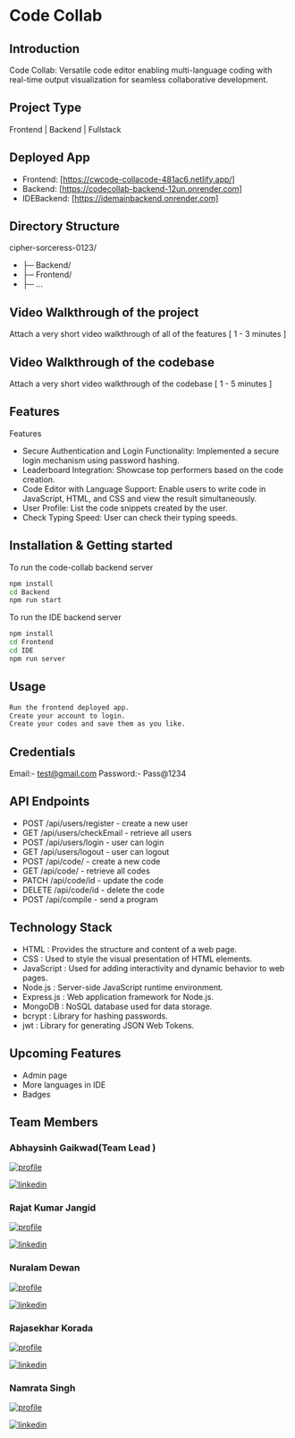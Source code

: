 # Code Collab


## Introduction
Code Collab: Versatile code editor enabling multi-language coding with real-time output visualization for seamless collaborative development.

## Project Type
Frontend | Backend | Fullstack

## Deployed App
- Frontend: [https://cwcode-collacode-481ac6.netlify.app/]
- Backend: [https://codecollab-backend-12un.onrender.com]
- IDEBackend: [https://idemainbackend.onrender.com]

## Directory Structure
cipher-sorceress-0123/
 - ├─ Backend/
 - ├─ Frontend/
 - ├─ ...

## Video Walkthrough of the project
Attach a very short video walkthrough of all of the features [ 1 - 3 minutes ]

## Video Walkthrough of the codebase
Attach a very short video walkthrough of the codebase [ 1 - 5 minutes ]

## Features
Features
-  Secure Authentication and Login Functionality: Implemented a secure login mechanism using password hashing.
-  Leaderboard Integration: Showcase top performers based on the code creation.
-  Code Editor with Language Support: Enable users to write code in JavaScript, HTML, and CSS and view the result simultaneously.
-  User Profile: List the code snippets created by the user.
-  Check Typing Speed: User can check their typing speeds.

## Installation & Getting started
To run the code-collab backend server 

```bash
npm install 
cd Backend
npm run start
```
To run the IDE backend server 

```bash
npm install 
cd Frontend
cd IDE
npm run server
```


## Usage

```bash
Run the frontend deployed app.
Create your account to login.
Create your codes and save them as you like.
```


## Credentials

Email:- test@gmail.com
Password:- Pass@1234

## API Endpoints

- POST /api/users/register - create a new user
- GET /api/users/checkEmail - retrieve all users
- POST /api/users/login - user can login
- GET /api/users/logout - user can logout
- POST /api/code/ - create a new code
- GET /api/code/ - retrieve all codes
- PATCH /api/code/id - update the code
- DELETE /api/code/id - delete the code
- POST /api/compile - send a program



## Technology Stack
- HTML       : Provides the structure and content of a web page.
- CSS        : Used to style the visual presentation of HTML elements.
- JavaScript : Used for adding interactivity and dynamic behavior to web pages.
- Node.js    : Server-side JavaScript runtime environment.
- Express.js : Web application framework for Node.js.
- MongoDB    :  NoSQL database used for data storage.
- bcrypt     : Library for hashing passwords.
- jwt        : Library for generating JSON Web Tokens.

## Upcoming Features 
- Admin page
- More languages in IDE
- Badges

## Team Members 
### Abhaysinh Gaikwad(Team Lead )
[![profile](https://img.shields.io/badge/Github-000?style=for-the-badge&logo=ko-fi&logoColor=white)](https://github.com/abhaysinh-gaikwad)

[![linkedin](https://img.shields.io/badge/Linkedin-0A66C2?style=for-the-badge&logo=linkedin&logoColor=white)](https://www.linkedin.com/in/abhaysinh-anil-gaikwad/)

### Rajat Kumar Jangid
[![profile](https://img.shields.io/badge/Github-000?style=for-the-badge&logo=ko-fi&logoColor=white)](https://github.com/RajatKumarJangid)

[![linkedin](https://img.shields.io/badge/Linkedin-0A66C2?style=for-the-badge&logo=linkedin&logoColor=white)](https://www.linkedin.com/in/rajat-jangid-2b2a5b232/)

### Nuralam Dewan 
[![profile](https://img.shields.io/badge/Github-000?style=for-the-badge&logo=ko-fi&logoColor=white)](https://github.com/nuralamdewan2000)

[![linkedin](https://img.shields.io/badge/Linkedin-0A66C2?style=for-the-badge&logo=linkedin&logoColor=white)](https://www.linkedin.com/in/nuralam-dewan-a72791175/)

### Rajasekhar Korada 
[![profile](https://img.shields.io/badge/Github-000?style=for-the-badge&logo=ko-fi&logoColor=white)](https://github.com/RScodes1)

[![linkedin](https://img.shields.io/badge/Linkedin-0A66C2?style=for-the-badge&logo=linkedin&logoColor=white)](https://www.linkedin.com/in/rajasekhar-korada-14b417177/)

### Namrata Singh 
[![profile](https://img.shields.io/badge/Github-000?style=for-the-badge&logo=ko-fi&logoColor=white)](https://github.com/10snamrata)

[![linkedin](https://img.shields.io/badge/Linkedin-0A66C2?style=for-the-badge&logo=linkedin&logoColor=white)](https://www.linkedin.com/in/namrata-singh-21b86b224/)




